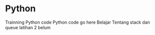 # Python
Trainning Python code
 Python code go here
 Belajar Tentang stack dan queue
 latihan 2 belum
